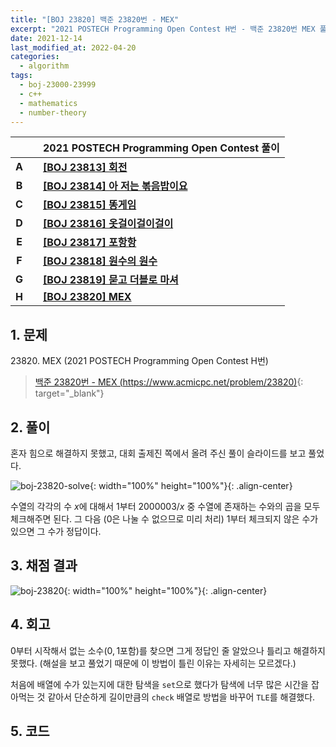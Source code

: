 ```yaml
---
title: "[BOJ 23820] 백준 23820번 - MEX"
excerpt: "2021 POSTECH Programming Open Contest H번 - 백준 23820번 MEX 풀이"
date: 2021-12-14
last_modified_at: 2022-04-20
categories:
  - algorithm
tags:
  - boj-23000-23999
  - c++
  - mathematics
  - number-theory
---
```


|||2021 POSTECH Programming Open Contest 풀이|
|:---:|:---:|:---|
|**A**||**[[BOJ 23813] 회전](https://burningfalls.github.io/algorithm/boj-23813/)**|
|**B**||**[[BOJ 23814] 아 저는 볶음밥이요](https://burningfalls.github.io/algorithm/boj-23814/)**|
|**C**||**[[BOJ 23815] 똥게임](https://burningfalls.github.io/algorithm/boj-23815/)**|
|**D**||**[[BOJ 23816] 옷걸이걸이걸이](https://burningfalls.github.io/algorithm/boj-23816/)**|
|**E**||**[[BOJ 23817] 포항항](https://burningfalls.github.io/algorithm/boj-23817/)**|
|**F**||**[[BOJ 23818] 원수의 원수](https://burningfalls.github.io/algorithm/boj-23818/)**|
|**G**||**[[BOJ 23819] 묻고 더블로 마셔](https://burningfalls.github.io/algorithm/boj-23819/)**|
|**H**||**[[BOJ 23820] MEX](https://burningfalls.github.io/algorithm/boj-23820/)**|

## 1. 문제
$23820$. MEX (2021 POSTECH Programming Open Contest H번)

> [백준 23820번 - MEX (https://www.acmicpc.net/problem/23820)](https://www.acmicpc.net/problem/23820){: target="_blank"}

## 2. 풀이

혼자 힘으로 해결하지 못했고, 대회 출제진 쪽에서 올려 주신 풀이 슬라이드를 보고 풀었다.

![boj-23820-solve](https://user-images.githubusercontent.com/30232837/160950709-3f1023c8-5f48-43a4-93bf-bdc3625304c3.png "boj-23820-solve"){: width="100%" height="100%"}{: .align-center}

수열의 각각의 수 $x$에 대해서 $1$부터 $2000003/x$ 중 수열에 존재하는 수와의 곱을 모두 체크해주면 된다. 그 다음 ($0$은 나눌 수 없으므로 미리 처리) $1$부터 체크되지 않은 수가 있으면 그 수가 정답이다.

## 3. 채점 결과

![boj-23820](https://user-images.githubusercontent.com/30232837/160950791-f2035264-17c4-46dd-94d3-b5d2087ea4b4.png "boj-23820"){: width="100%" height="100%"}{: .align-center}

## 4. 회고

$0$부터 시작해서 없는 소수($0,1$포함)를 찾으면 그게 정답인 줄 알았으나 틀리고 해결하지 못했다. (해설을 보고 풀었기 때문에 이 방법이 틀린 이유는 자세히는 모르겠다.) 

처음에 배열에 수가 있는지에 대한 탐색을 `set`으로 했다가 탐색에 너무 많은 시간을 잡아먹는 것 같아서 단순하게 길이만큼의 `check` 배열로 방법을 바꾸어 `TLE`를 해결했다.

## 5. 코드

<script src="https://gist.github.com/BurningFalls/5eddca89317ae57f8ff25c60c9a8891d.js"></script>